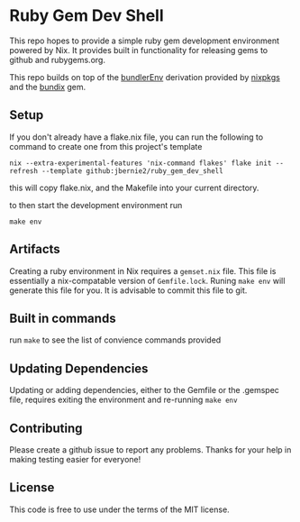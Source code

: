 # Ruby Gem Dev Shell
This repo hopes to provide a simple ruby gem development environment powered by
Nix. It provides built in functionality for releasing gems to github and
rubygems.org.

This repo builds on top of the [bundlerEnv](https://github.com/NixOS/nixpkgs/tree/master/pkgs/development/ruby-modules/bundler-env)
derivation provided by [nixpkgs](https://github.com/NixOS/nixpkgs) and the
[bundix](https://github.com/nix-community/bundix) gem.

## Setup
If you don't already have a flake.nix file, you can run the following to command
to create one from this project's template
```
nix --extra-experimental-features 'nix-command flakes' flake init --refresh --template github:jbernie2/ruby_gem_dev_shell
```
this will copy flake.nix, and the Makefile into your current directory.

to then start the development environment run
```
make env
```

## Artifacts
Creating a ruby environment in Nix requires a `gemset.nix` file. This file is
essentially a nix-compatable version of `Gemfile.lock`. Runing `make env`
will generate this file for you. It is advisable to commit this file to git.

## Built in commands
run `make` to see the list of convience commands provided

## Updating Dependencies
Updating or adding dependencies, either to the Gemfile or the .gemspec file,
requires exiting the environment and re-running `make env`

## Contributing
Please create a github issue to report any problems.
Thanks for your help in making testing easier for everyone!

## License
This code is free to use under the terms of the MIT license.

